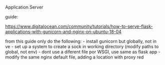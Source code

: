 Application Server


guide:

https://www.digitalocean.com/community/tutorials/how-to-serve-flask-applications-with-gunicorn-and-nginx-on-ubuntu-18-04

from this guide only do the following:
    - install gunicorn but globally, not in ve
    - set up a system to create a sock in working directory (modify paths to global, not env)
    - dont use a diferent file por WSGI, use same as flask app
    - modify the same nginx default file, adding a location with proxy red
